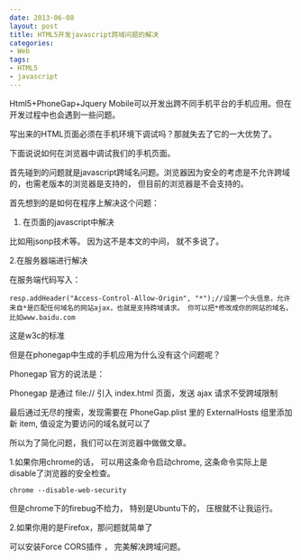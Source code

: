 ```yaml
---
date: 2013-06-08
layout: post
title: HTML5开发javascript跨域问题的解决
categories:
- Web
tags:
- HTML5
- javascript
---
```


Html5+PhoneGap+Jquery Mobile可以开发出跨不同手机平台的手机应用。但在开发过程中也会遇到一些问题。

写出来的HTML页面必须在手机环境下调试吗？那就失去了它的一大优势了。

下面说说如何在浏览器中调试我们的手机页面。

首先碰到的问题就是javascript跨域名问题。浏览器因为安全的考虑是不允许跨域的，也需老版本的浏览器是支持的， 但目前的浏览器是不会支持的。

首先想到的是如何在程序上解决这个问题：

1. 在页面的javascript中解决

比如用jsonp技术等。 因为这不是本文的中间， 就不多说了。

2.在服务器端进行解决

在服务端代码写入：

	resp.addHeader("Access-Control-Allow-Origin", "*");//设置一个头信息，允许来自*是匹配任何域名的网站ajax，也就是支持跨域请求。 你可以把*修改成你的网站的域名，比如www.baidu.com


这是w3c的标准

但是在phonegap中生成的手机应用为什么没有这个问题呢？

Phonegap 官方的说法是：

Phonegap 是通过 file:// 引入 index.html 页面，发送 ajax 请求不受跨域限制

最后通过无尽的搜索，发现需要在 PhoneGap.plist 里的 ExternalHosts 组里添加新 item, 值设定为要访问的域名就可以了

所以为了简化问题，我们可以在浏览器中做做文章。

1.如果你用chrome的话， 可以用这条命令启动chrome, 这条命令实际上是disable了浏览器的安全检查。

	chrome --disable-web-security

但是chrome下的firebug不给力， 特别是Ubuntu下的， 压根就不让我运行。

2.如果你用的是Firefox，那问题就简单了

可以安装Force CORS插件 ， 完美解决跨域问题。

 

 
